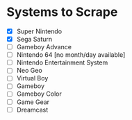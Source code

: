 # Systems to Scrape

- [x] Super Nintendo
- [x] Sega Saturn
- [ ] Gameboy Advance
- [ ] Nintendo 64 [no month/day available]
- [ ] Nintendo Entertainment System
- [ ] Neo Geo
- [ ] Virtual Boy
- [ ] Gameboy
- [ ] Gameboy Color
- [ ] Game Gear
- [ ] Dreamcast